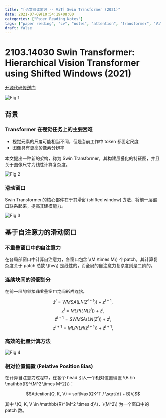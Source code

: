 ```yaml
---
title: "[论文阅读笔记 -- ViT] Swin Transformer (2021)"
date: 2021-07-09T10:54:19+08:00
categories: ["Paper Reading Notes"]
tags: ["paper reading", "cv", "notes", "attention", "transformer", "ViT"]
draft: false
---
```


# 2103.14030 Swin Transformer: Hierarchical Vision Transformer using Shifted Windows (2021)

[开源代码传送门](https://github.com/microsoft/Swin-Transformer)

![Fig 1](/images/2021/PRN35/1.png)

## 背景

### Transformer 在视觉任务上的主要困难
+ 视觉元素的尺度可能相当不同，但是当前工作中 token 都固定尺度
+ 图像具有更高的像素分辨率  

本文提出一种新的架构，称为 Swin Transformer，其构建层叠化的特征图，并且关于图像尺寸为线性计算复杂度。  

![Fig 2](/images/2021/PRN35/2.png)

### 滑动窗口

Swin Transformer 的核心部件在于其滑窗 (shifted window) 方法，将前一层窗口联系起来，提高其建模能力。  

![Fig 3](/images/2021/PRN35/3.png)

## 基于自注意力的滑动窗口

### 不重叠窗口中的自注意力

在各局部窗口中计算自注意力，各窗口包含 \\(M \times M\\) 个 patch，其计算复杂度关于 patch 总数 \\(hw\\) 是线性的，而全局的自注意力复杂度则是二阶的。  

### 连续块间的滑窗划分

在前一层的邻接非重叠窗口之间形成连接。  

$$\hat{z}^{l} = WMSA(LN(Z^{l-1})) + z^{l-1},$$
$$z^{l} = MLP(LN(\hat{z}^{l})) + \hat{z}^{l},$$
$$\hat{z}^{l+1} = SWMSA(LN(Z^{l})) + z^{l},$$
$$z^{l+1} = MLP(LN(\hat{z}^{l+1})) + \hat{z}^{l+1},$$

### 高效的批量计算方法

![Fig 4](/images/2021/PRN35/4.png)

### 相对位置偏置 (Relative Position Bias)

在计算自注意力过程中，在各个 head 引入一个相对位置偏置 \\(B \in \mathbb{R}^{M^2 \times M^2}\\)：  

$$Attention(Q, K, V) = softMax(QK^T / \sqrt{d} + B)V,$$  

其中 \\(Q, K, V \in \mathbb{R}^{M^2 \times d}\\)，\\(M^2\\) 为一个窗口中的 patch 数。  
